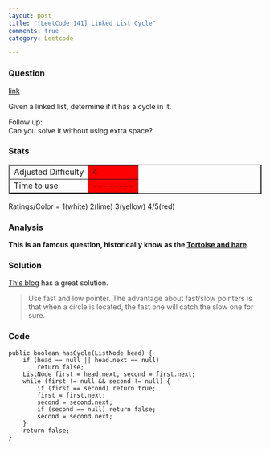 ```yaml
---
layout: post
title: "[LeetCode 141] Linked List Cycle"
comments: true
category: Leetcode

---
```



### Question 
[link](https://oj.leetcode.com/problems/linked-list-cycle/)

<div class="question-content bg-color bg-img font-color">
            <p class="font-color"></p><p class="font-color">
Given a linked list, determine if it has a cycle in it.
</p>

<p class="font-color">
Follow up:<br>
Can you solve it without using extra space?
</p><p class="font-color"></p>
          </div>

### Stats
<table border="2">
	<tr>
		<td>Adjusted Difficulty</td>
		<td bgcolor="red">4</td>
	</tr>
	<tr>
		<td>Time to use</td>
		<td bgcolor="red">--------</td>
	</tr>
</table>

Ratings/Color = 1(white) 2(lime) 3(yellow) 4/5(red)

### Analysis

__This is an famous question, historically know as the [Tortoise and hare](http://en.wikipedia.org/wiki/Cycle_detection#Tortoise_and_hare)__. 

### Solution

[This blog](http://www.programcreek.com/2012/12/leetcode-linked-list-cycle/) has a great solution. 

> Use fast and low pointer. The advantage about fast/slow pointers is that when a circle is located, the fast one will catch the slow one for sure.

### Code

    public boolean hasCycle(ListNode head) {
        if (head == null || head.next == null) 
			return false;
		ListNode first = head.next, second = first.next;
		while (first != null && second != null) {
			if (first == second) return true;
			first = first.next;
			second = second.next;
			if (second == null) return false;
			second = second.next;
		}
		return false;
    }
